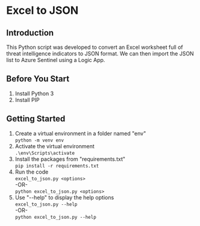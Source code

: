 # Excel to JSON

## Introduction

This Python script was developed to convert an Excel worksheet full of threat 
intelligence indicators to JSON format.  We can then import the JSON list 
to Azure Sentinel using a Logic App.

## Before You Start

1. Install Python 3
1. Install PIP

## Getting Started

1. Create a virtual environment in a folder named "env"  
   ```python -m venv env```
1. Activate the virtual environment  
   ```.\env\Scripts\activate```
1. Install the packages from "requirements.txt"  
   ```pip install -r requirements.txt```
1. Run the code  
   ```excel_to_json.py <options>```  
   -OR-  
   ```python excel_to_json.py <options>```
1. Use "--help" to display the help options  
   ```excel_to_json.py --help```  
   -OR-  
   ```python excel_to_json.py --help```
